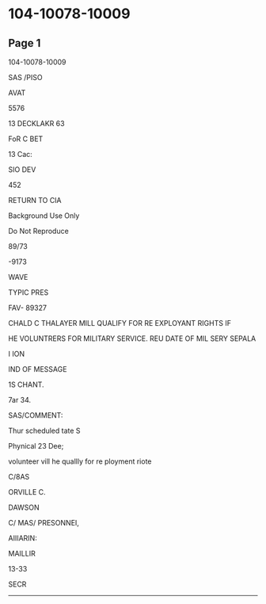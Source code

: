 # 104-10078-10009

## Page 1

104-10078-10009

SAS /PISO

AVAT

5576

13 DECKLAKR 63

FoR C BET

13 Cac:

SIO DEV

452

RETURN TO CIA

Background Use Only

Do Not Reproduce

89/73

-9173

WAVE

TYPIC PRES

FAV- 89327

CHALD C THALAYER MILL QUALIFY FOR RE EXPLOYANT RIGHTS IF

HE VOLUNTRERS FOR MILITARY SERVICE. REU DATE OF MIL SERY SEPALA

I ION

IND OF MESSAGE

1S CHANT.

7ar 34.

SAS/COMMENT:

Thur scheduled tate S

Phynical 23 Dee;

volunteer vill he quallly for re ployment riote

C/8AS

ORVILLE C.

DAWSON

C/ MAS/ PRESONNEI,

AIIIARIN:

MAILLIR

13-33

SECR

---

